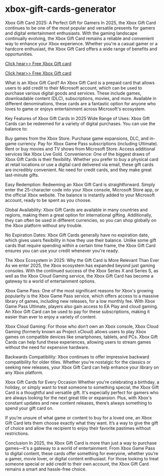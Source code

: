 # xbox-gift-cards-generator
Xbox Gift Card 2025: A Perfect Gift for Gamers
In 2025, the Xbox Gift Card continues to be one of the most popular and versatile presents for gamers and digital entertainment enthusiasts. With the gaming landscape continually evolving, the Xbox Gift Card remains a reliable and convenient way to enhance your Xbox experience. Whether you're a casual gamer or a hardcore enthusiast, the Xbox Gift Card offers a wide range of benefits and opportunities.

[Click hear>> Free Xbox Gift card](https://ndoffer.com/xbk/)

[Click hear>> Free Xbox Gift card](https://ndoffer.com/xbk/)

What is an Xbox Gift Card?
An Xbox Gift Card is a prepaid card that allows users to add credit to their Microsoft account, which can be used to purchase various digital goods and services. These include games, downloadable content (DLC), subscriptions, movies, and more. Available in different denominations, these cards are a fantastic option for anyone who loves to game or enjoys entertainment across Microsoft's ecosystem.

Key Features of Xbox Gift Cards in 2025
Wide Range of Uses: Xbox Gift Cards can be redeemed for a variety of digital purchases. You can use the balance to:

Buy games from the Xbox Store.
Purchase game expansions, DLC, and in-game currency.
Pay for Xbox Game Pass subscriptions (including Ultimate).
Rent or buy movies and TV shows from Microsoft Store.
Access additional services like Xbox Live Gold.
Convenience: One of the biggest draws of Xbox Gift Cards is their flexibility. Whether you prefer to buy a physical card at retail locations or use a digital card delivered via email, these gift cards are incredibly convenient. No need for credit cards, and they make great last-minute gifts.

Easy Redemption: Redeeming an Xbox Gift Card is straightforward. Simply enter the 25-character code into your Xbox console, Microsoft Store app, or the official Xbox website. The balance is instantly added to your Microsoft account, ready to be spent as you choose.

Global Availability: Xbox Gift Cards are available in many countries and regions, making them a great option for international gifting. Additionally, they can often be used in different currencies, so you can shop globally on the Xbox platform without any trouble.

No Expiration Dates: Xbox Gift Cards generally have no expiration date, which gives users flexibility in how they use their balance. Unlike some gift cards that require spending within a certain time frame, the Xbox Gift Card ensures you can use your credit whenever you're ready.

The Xbox Ecosystem in 2025: Why the Gift Card is More Relevant Than Ever
As we enter 2025, the Xbox ecosystem has expanded beyond just gaming consoles. With the continued success of the Xbox Series X and Series S, as well as the Xbox Cloud Gaming service, the Xbox Gift Card has become a gateway to a world of entertainment options.

Xbox Game Pass: One of the most significant reasons for Xbox's growing popularity is the Xbox Game Pass service, which offers access to a massive library of games, including new releases, for a low monthly fee. With Xbox Game Pass Ultimate, players also gain access to EA Play and cloud gaming. An Xbox Gift Card can be used to pay for these subscriptions, making it easier than ever to enjoy a variety of content.

Xbox Cloud Gaming: For those who don’t own an Xbox console, Xbox Cloud Gaming (formerly known as Project xCloud) allows users to play Xbox games on compatible devices like smartphones, tablets, and PCs. Xbox Gift Cards can help fund these experiences, allowing users to stream games without the need for expensive hardware.

Backwards Compatibility: Xbox continues to offer impressive backward compatibility for older titles. Whether you're nostalgic for the classics or seeking new releases, your Xbox Gift Card can help enhance your library on any Xbox platform.

Xbox Gift Cards for Every Occasion
Whether you're celebrating a birthday, a holiday, or simply want to treat someone to something special, the Xbox Gift Card is a thoughtful and versatile gift. It's especially perfect for gamers who are always looking for the next great title or expansion. Plus, with Xbox's constant updates and new content releases, there’s always something to spend your gift card on.

If you’re unsure of what game or content to buy for a loved one, an Xbox Gift Card lets them choose exactly what they want. It’s a way to give the gift of choice and allow the recipient to enjoy their favorite pastimes without restrictions.

Conclusion
In 2025, the Xbox Gift Card is more than just a way to purchase games—it's a gateway to a world of entertainment. From Xbox Game Pass to digital content, these cards offer something for everyone, whether you're a gamer, movie lover, or digital content enthusiast. For those looking to treat someone special or add credit to their own account, the Xbox Gift Card remains a smart and hassle-free choice.
